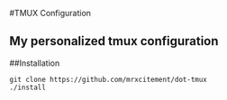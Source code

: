 #TMUX Configuration
## My personalized tmux configuration

##Installation
```
git clone https://github.com/mrxcitement/dot-tmux
./install
```

